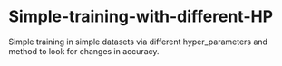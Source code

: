 # Simple-training-with-different-HP
Simple training in simple datasets via different hyper_parameters and method to look for changes in accuracy.
